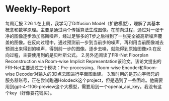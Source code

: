 # Weekly-Report
每周汇报
7.26
1.在上周，我学习了Diffusion Model（扩散模型），理解了其基本概念和数学原理。主要是通过两个传播算法生成图像。在前向过程，通过对一张干净的图像逐步添加高斯噪声，经过足够多的T步之后得到了一张完全被高斯噪声覆盖的图像。在反向过程中，通过预测前一步到当前步的噪声，再利用当前图像减去预测出来得到的噪声，得到前一步的图像。逐步去噪，就能得到原始图像x0.在反向过程，主要使用到的是贝叶斯公式。
2.另外还阅读了FRI-Net Floorplan Reconstruction via Room-wise Implicit Representation该论文。该论文提出的FRI-Net主要通过三个模块：Pre-processing、Room-wise Encoder和Room-wise Decoder对输入的3D点云图进行平面图重建。
3.暂时用的是苏向宇师兄的服务器账号，正在尝试跑通Holodeck这个project，但是遇到了一些困难。他需要用到gpt-4-1106-preview这个大模型，需要用到一个openai_api_key。我没有这个key（好像要花钱买）。
